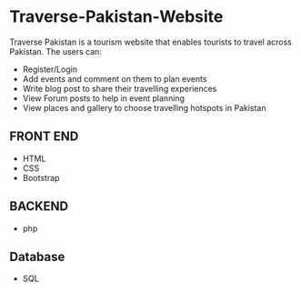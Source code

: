 # Traverse-Pakistan-Website
Traverse Pakistan is a tourism website that enables tourists to travel across Pakistan. The users can:
- Register/Login
- Add events and comment on them to plan events
- Write blog post to share their travelling experiences
- View Forum posts to help in event planning
- View places and gallery  to choose travelling hotspots in Pakistan
## FRONT END
- HTML
- CSS
- Bootstrap

## BACKEND
- php

## Database
- SQL
